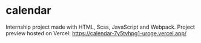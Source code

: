 # calendar
Internship project made with HTML, Scss, JavaScript and Webpack.
Project preview hosted on Vercel: https://calendar-7y5tvhpg1-uroge.vercel.app/

